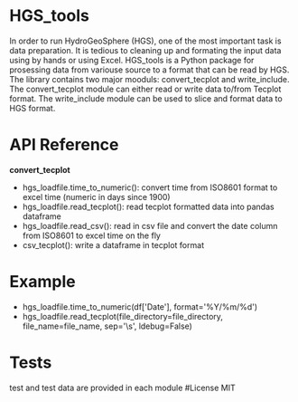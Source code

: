 # HGS_tools

In order to run HydroGeoSphere (HGS), one of the most important task is data preparation. It is tedious to cleaning up and formating the input data using by hands or using Excel. 
HGS_tools is a Python package for prosessing data from variouse source to a format that can be read by HGS. The library contains two major mooduls: convert_tecplot and write_include. The convert_tecplot module can either read or write data to/from Tecplot format.
The write_include module can be used to slice and format data to HGS format.

# API Reference
  
**convert_tecplot**  
* hgs_loadfile.time_to_numeric(): convert time from ISO8601 format to excel time (numeric in days since 1900)
* hgs_loadfile.read_tecplot(): read tecplot formatted data into pandas dataframe
* hgs_loadfile.read_csv(): read in csv file and convert the date column from ISO8601 to excel time on the fly  
* csv_tecplot(): write a dataframe in tecplot format

# Example
* hgs_loadfile.time_to_numeric(df['Date'], format='%Y/%m/%d')  
* hgs_loadfile.read_tecplot(file_directory=file_directory, file_name=file_name, sep='\s', ldebug=False)

# Tests
test and test data are provided in each module 
#License
MIT